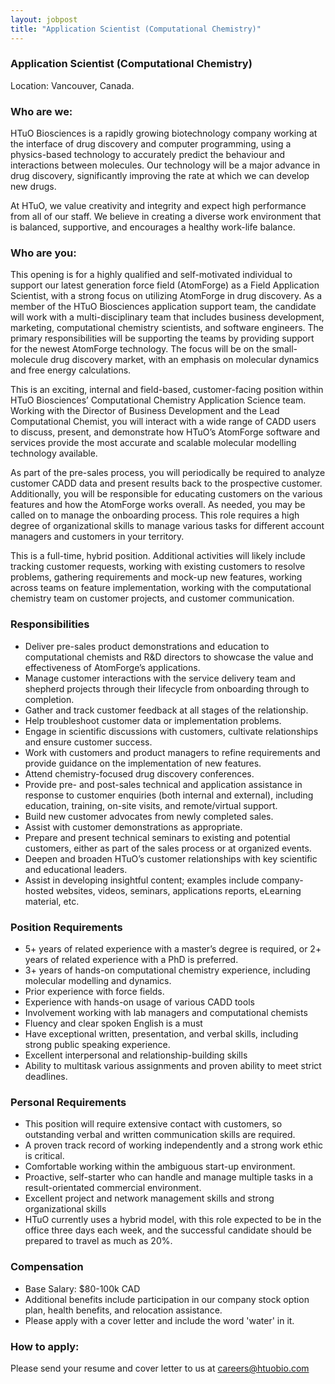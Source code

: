 ```yaml
---
layout: jobpost
title: "Application Scientist (Computational Chemistry)"
---
```


### Application Scientist (Computational Chemistry)

Location: Vancouver, Canada.

### Who are we:
HTuO Biosciences is a rapidly growing biotechnology company working at the interface of drug discovery and computer programming, using a physics-based technology to accurately predict the behaviour and interactions between molecules. Our technology will be a major advance in drug discovery, significantly improving the rate at which we can develop new drugs.

At HTuO, we value creativity and integrity and expect high performance from all of our staff. We believe in creating a diverse work environment that is balanced, supportive, and encourages a healthy work-life balance.

### Who are you: 
This opening is for a highly qualified and self-motivated individual to support our latest generation force field (AtomForge) as a Field Application Scientist, with a strong focus on utilizing AtomForge in drug discovery. As a member of the HTuO Biosciences application support team, the candidate will work with a multi-disciplinary team that includes business development, marketing, computational chemistry scientists, and software engineers. The primary responsibilities will be supporting the teams by providing support for the newest AtomForge technology. The focus will be on the small-molecule drug discovery market, with an emphasis on molecular dynamics and free energy calculations.

This is an exciting, internal and field-based, customer-facing position within HTuO Biosciences’ Computational Chemistry Application Science team. Working with the Director of Business Development and the Lead Computational Chemist, you will interact with a wide range of CADD users to discuss, present, and demonstrate how HTuO’s AtomForge software and services provide the most accurate and scalable molecular modelling technology available. 

As part of the pre-sales process, you will periodically be required to analyze customer CADD data and present results back to the prospective customer. Additionally, you will be responsible for educating customers on the various features and how the AtomForge works overall. As needed, you may be called on to manage the onboarding process. This role requires a high degree of organizational skills to manage various tasks for different account managers and customers in your territory. 

This is a full-time, hybrid position. Additional activities will likely include tracking customer requests, working with existing customers to resolve problems, gathering requirements and mock-up new features, working across teams on feature implementation, working with the computational chemistry team on customer projects, and customer communication.

### Responsibilities

* Deliver pre-sales product demonstrations and education to computational chemists and R&D directors to showcase the value and effectiveness of AtomForge’s applications.
* Manage customer interactions with the service delivery team and shepherd projects through their lifecycle from onboarding through to completion.
* Gather and track customer feedback at all stages of the relationship.
* Help troubleshoot customer data or implementation problems.
* Engage in scientific discussions with customers, cultivate relationships and ensure customer success.
* Work with customers and product managers to refine requirements and provide guidance on the implementation of new features.
* Attend chemistry-focused drug discovery conferences. 
* Provide pre- and post-sales technical and application assistance in response to customer enquiries (both internal and external), including education, training, on-site visits, and remote/virtual support.
* Build new customer advocates from newly completed sales.
* Assist with customer demonstrations as appropriate.
* Prepare and present technical seminars to existing and potential customers, either as part of the sales process or at organized events.
* Deepen and broaden HTuO’s customer relationships with key scientific and educational leaders.
* Assist in developing insightful content; examples include company-hosted websites, videos, seminars, applications reports, eLearning material, etc.

### Position Requirements

* 5+ years of related experience with a master’s degree is required, or 2+ years of related experience with a PhD is preferred.
* 3+ years of hands-on computational chemistry experience, including molecular modelling and dynamics.
* Prior experience with force fields.
* Experience with hands-on usage of various CADD tools
* Involvement working with lab managers and computational chemists
* Fluency and clear spoken English is a must
* Have exceptional written, presentation, and verbal skills, including strong public speaking experience.
* Excellent interpersonal and relationship-building skills
* Ability to multitask various assignments and proven ability to meet strict deadlines.

### Personal Requirements

* This position will require extensive contact with customers, so outstanding verbal and written communication skills are required.
* A proven track record of working independently and a strong work ethic is critical.
* Comfortable working within the ambiguous start-up environment.
* Proactive, self-starter who can handle and manage multiple tasks in a result-orientated commercial environment.
* Excellent project and network management skills and strong organizational skills
* HTuO currently uses a hybrid model, with this role expected to be in the office three days each week, and the successful candidate should be prepared to travel as much as 20%.  

### Compensation
* Base Salary:  $80-100k CAD
* Additional benefits include participation in our company stock option plan, health benefits, and relocation assistance.
* Please apply with a cover letter and include the word 'water' in it.

### How to apply:

Please send your resume and cover letter to us at 
[careers@htuobio.com](mailto:careers@htuobio.com)
